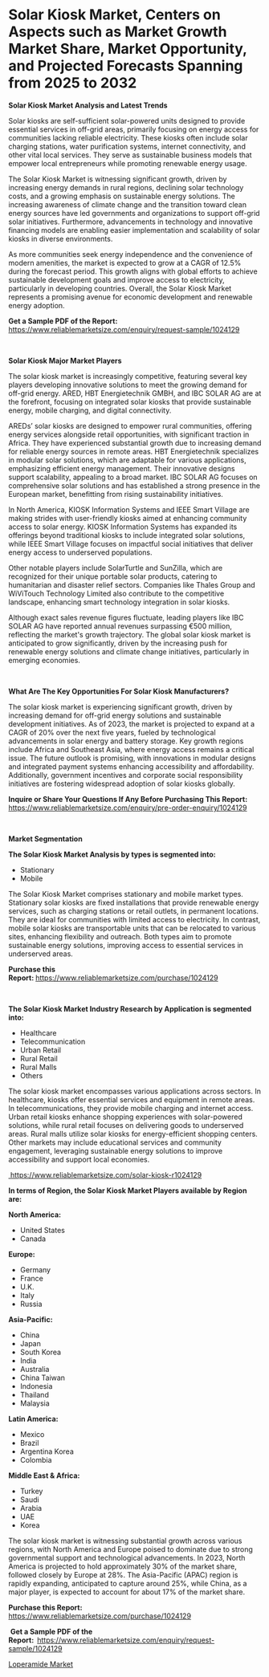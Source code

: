 <p><h1>Solar Kiosk Market, Centers on Aspects such as Market Growth Market Share, Market Opportunity, and Projected Forecasts Spanning from 2025 to 2032</h1></p><p><strong>Solar Kiosk Market Analysis and Latest Trends</strong></p>
<p><p>Solar kiosks are self-sufficient solar-powered units designed to provide essential services in off-grid areas, primarily focusing on energy access for communities lacking reliable electricity. These kiosks often include solar charging stations, water purification systems, internet connectivity, and other vital local services. They serve as sustainable business models that empower local entrepreneurs while promoting renewable energy usage.</p><p>The Solar Kiosk Market is witnessing significant growth, driven by increasing energy demands in rural regions, declining solar technology costs, and a growing emphasis on sustainable energy solutions. The increasing awareness of climate change and the transition toward clean energy sources have led governments and organizations to support off-grid solar initiatives. Furthermore, advancements in technology and innovative financing models are enabling easier implementation and scalability of solar kiosks in diverse environments.</p><p>As more communities seek energy independence and the convenience of modern amenities, the market is expected to grow at a CAGR of 12.5% during the forecast period. This growth aligns with global efforts to achieve sustainable development goals and improve access to electricity, particularly in developing countries. Overall, the Solar Kiosk Market represents a promising avenue for economic development and renewable energy adoption.</p></p>
<p><strong>Get a Sample PDF of the Report:&nbsp;</strong> <a href="https://www.reliablemarketsize.com/enquiry/request-sample/1024129?utm_campaign=3205&utm_medium=2&utm_source=Github&utm_content=ia&utm_term=06032025&utm_id=solar-kiosk">https://www.reliablemarketsize.com/enquiry/request-sample/1024129</a></p>
<p>&nbsp;</p>
<p><strong>Solar Kiosk Major Market Players</strong></p>
<p><p>The solar kiosk market is increasingly competitive, featuring several key players developing innovative solutions to meet the growing demand for off-grid energy. ARED, HBT Energietechnik GMBH, and IBC SOLAR AG are at the forefront, focusing on integrated solar kiosks that provide sustainable energy, mobile charging, and digital connectivity. </p><p>AREDs’ solar kiosks are designed to empower rural communities, offering energy services alongside retail opportunities, with significant traction in Africa. They have experienced substantial growth due to increasing demand for reliable energy sources in remote areas. HBT Energietechnik specializes in modular solar solutions, which are adaptable for various applications, emphasizing efficient energy management. Their innovative designs support scalability, appealing to a broad market. IBC SOLAR AG focuses on comprehensive solar solutions and has established a strong presence in the European market, benefitting from rising sustainability initiatives.</p><p>In North America, KIOSK Information Systems and IEEE Smart Village are making strides with user-friendly kiosks aimed at enhancing community access to solar energy. KIOSK Information Systems has expanded its offerings beyond traditional kiosks to include integrated solar solutions, while IEEE Smart Village focuses on impactful social initiatives that deliver energy access to underserved populations.</p><p>Other notable players include SolarTurtle and SunZilla, which are recognized for their unique portable solar products, catering to humanitarian and disaster relief sectors. Companies like Thales Group and WiViTouch Technology Limited also contribute to the competitive landscape, enhancing smart technology integration in solar kiosks.</p><p>Although exact sales revenue figures fluctuate, leading players like IBC SOLAR AG have reported annual revenues surpassing €500 million, reflecting the market's growth trajectory. The global solar kiosk market is anticipated to grow significantly, driven by the increasing push for renewable energy solutions and climate change initiatives, particularly in emerging economies.</p></p>
<p>&nbsp;</p>
<p><strong>What Are The Key Opportunities For Solar Kiosk Manufacturers?</strong></p>
<p><p>The solar kiosk market is experiencing significant growth, driven by increasing demand for off-grid energy solutions and sustainable development initiatives. As of 2023, the market is projected to expand at a CAGR of 20% over the next five years, fueled by technological advancements in solar energy and battery storage. Key growth regions include Africa and Southeast Asia, where energy access remains a critical issue. The future outlook is promising, with innovations in modular designs and integrated payment systems enhancing accessibility and affordability. Additionally, government incentives and corporate social responsibility initiatives are fostering widespread adoption of solar kiosks globally.</p></p>
<p><strong>Inquire or Share Your Questions If Any Before Purchasing This Report:</strong> <a href="https://www.reliablemarketsize.com/enquiry/pre-order-enquiry/1024129?utm_campaign=3205&utm_medium=2&utm_source=Github&utm_content=ia&utm_term=06032025&utm_id=solar-kiosk">https://www.reliablemarketsize.com/enquiry/pre-order-enquiry/1024129</a></p>
<p>&nbsp;</p>
<p><strong>Market Segmentation</strong></p>
<p><strong>The Solar Kiosk Market Analysis by types is segmented into:</strong></p>
<p><ul><li>Stationary</li><li>Mobile</li></ul></p>
<p><p>The Solar Kiosk Market comprises stationary and mobile market types. Stationary solar kiosks are fixed installations that provide renewable energy services, such as charging stations or retail outlets, in permanent locations. They are ideal for communities with limited access to electricity. In contrast, mobile solar kiosks are transportable units that can be relocated to various sites, enhancing flexibility and outreach. Both types aim to promote sustainable energy solutions, improving access to essential services in underserved areas.</p></p>
<p><strong>Purchase this Report:&nbsp;</strong><a href="https://www.reliablemarketsize.com/purchase/1024129?utm_campaign=3205&utm_medium=2&utm_source=Github&utm_content=ia&utm_term=06032025&utm_id=solar-kiosk">https://www.reliablemarketsize.com/purchase/1024129</a></p>
<p>&nbsp;</p>
<p><strong>The Solar Kiosk Market Industry Research by Application is segmented into:</strong></p>
<p><ul><li>Healthcare</li><li>Telecommunication</li><li>Urban Retail</li><li>Rural Retail</li><li>Rural Malls</li><li>Others</li></ul></p>
<p><p>The solar kiosk market encompasses various applications across sectors. In healthcare, kiosks offer essential services and equipment in remote areas. In telecommunications, they provide mobile charging and internet access. Urban retail kiosks enhance shopping experiences with solar-powered solutions, while rural retail focuses on delivering goods to underserved areas. Rural malls utilize solar kiosks for energy-efficient shopping centers. Other markets may include educational services and community engagement, leveraging sustainable energy solutions to improve accessibility and support local economies.</p></p>
<p><a href="https://www.reliablemarketsize.com/solar-kiosk-r1024129?utm_campaign=3205&utm_medium=2&utm_source=Github&utm_content=ia&utm_term=06032025&utm_id=solar-kiosk">&nbsp;https://www.reliablemarketsize.com/solar-kiosk-r1024129</a></p>
<p><strong>In terms of Region, the Solar Kiosk Market Players available by Region are:</strong></p>
<p>
    <p> <strong> North America: </strong>
        <ul>
            <li>United States</li>
            <li>Canada</li>
        </ul>
        </p> 
    <p> <strong> Europe: </strong>
        <ul>
            <li>Germany</li>
            <li>France</li>
            <li>U.K.</li>
            <li>Italy</li>
            <li>Russia</li>
        </ul>
        </p> 
    <p> <strong> Asia-Pacific: </strong>
        <ul>
            <li>China</li>
            <li>Japan</li>
            <li>South Korea</li>
            <li>India</li>
            <li>Australia</li>
            <li>China Taiwan</li>
            <li>Indonesia</li>
            <li>Thailand</li>
            <li>Malaysia</li>
        </ul>
        </p> 
    <p> <strong> Latin America: </strong>
        <ul>
            <li>Mexico</li>
            <li>Brazil</li>
            <li>Argentina Korea</li>
            <li>Colombia</li>
        </ul>
        </p> 
    <p> <strong> Middle East & Africa: </strong>
        <ul>
            <li>Turkey</li>
            <li>Saudi</li>
            <li>Arabia</li>
            <li>UAE</li>
            <li>Korea</li>
        </ul>
    </p>
    </p>
<p><p>The solar kiosk market is witnessing substantial growth across various regions, with North America and Europe poised to dominate due to strong governmental support and technological advancements. In 2023, North America is projected to hold approximately 30% of the market share, followed closely by Europe at 28%. The Asia-Pacific (APAC) region is rapidly expanding, anticipated to capture around 25%, while China, as a major player, is expected to account for about 17% of the market share.</p></p>
<p><strong>Purchase this Report: </strong><a href="https://www.reliablemarketsize.com/purchase/1024129?utm_campaign=3205&utm_medium=2&utm_source=Github&utm_content=ia&utm_term=06032025&utm_id=solar-kiosk">https://www.reliablemarketsize.com/purchase/1024129</a></p>
<p>&nbsp;<strong>Get a Sample PDF of the Report:&nbsp;&nbsp;</strong><a href="https://www.reliablemarketsize.com/enquiry/request-sample/1024129?utm_campaign=3205&utm_medium=2&utm_source=Github&utm_content=ia&utm_term=06032025&utm_id=solar-kiosk">https://www.reliablemarketsize.com/enquiry/request-sample/1024129</a></p>
<p><strong></strong></p>
<p><p><a href="https://github.com/donkalucine10/Market-Research-Report-List-1/blob/main/loperamide-market.md?utm_campaign=3205&utm_medium=2&utm_source=Github&utm_content=ia&utm_term=06032025&utm_id=solar-kiosk">Loperamide Market</a></p></p>